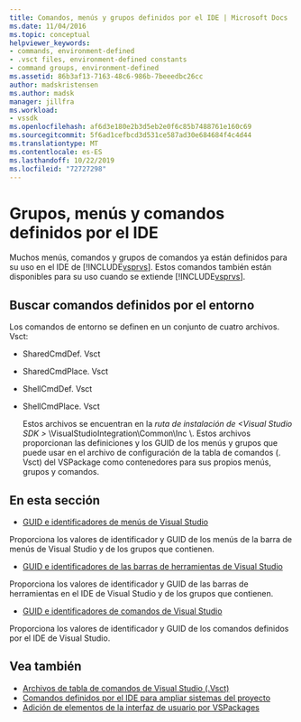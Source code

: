 ```yaml
---
title: Comandos, menús y grupos definidos por el IDE | Microsoft Docs
ms.date: 11/04/2016
ms.topic: conceptual
helpviewer_keywords:
- commands, environment-defined
- .vsct files, environment-defined constants
- command groups, environment-defined
ms.assetid: 86b3af13-7163-48c6-986b-7beeedbc26cc
author: madskristensen
ms.author: madsk
manager: jillfra
ms.workload:
- vssdk
ms.openlocfilehash: af6d3e180e2b3d5eb2e0f6c85b7488761e160c69
ms.sourcegitcommit: 5f6ad1cefbcd3d531ce587ad30e684684f4c4d44
ms.translationtype: MT
ms.contentlocale: es-ES
ms.lasthandoff: 10/22/2019
ms.locfileid: "72727298"
---
```

# <a name="ide-defined-commands-menus-and-groups"></a>Grupos, menús y comandos definidos por el IDE
Muchos menús, comandos y grupos de comandos ya están definidos para su uso en el IDE de [!INCLUDE[vsprvs](../../code-quality/includes/vsprvs_md.md)]. Estos comandos también están disponibles para su uso cuando se extiende [!INCLUDE[vsprvs](../../code-quality/includes/vsprvs_md.md)].

## <a name="finding-environment-defined-commands"></a>Buscar comandos definidos por el entorno
 Los comandos de entorno se definen en un conjunto de cuatro archivos. Vsct:

- SharedCmdDef. Vsct

- SharedCmdPlace. Vsct

- ShellCmdDef. Vsct

- ShellCmdPlace. Vsct

  Estos archivos se encuentran en la *ruta de instalación de \<Visual Studio SDK >* \VisualStudioIntegration\Common\Inc \\. Estos archivos proporcionan las definiciones y los GUID de los menús y grupos que puede usar en el archivo de configuración de la tabla de comandos (. Vsct) del VSPackage como contenedores para sus propios menús, grupos y comandos.

## <a name="in-this-section"></a>En esta sección
- [GUID e identificadores de menús de Visual Studio](../../extensibility/internals/guids-and-ids-of-visual-studio-menus.md)

 Proporciona los valores de identificador y GUID de los menús de la barra de menús de Visual Studio y de los grupos que contienen.

- [GUID e identificadores de las barras de herramientas de Visual Studio](../../extensibility/internals/guids-and-ids-of-visual-studio-toolbars.md)

 Proporciona los valores de identificador y GUID de las barras de herramientas en el IDE de Visual Studio y de los grupos que contienen.

- [GUID e identificadores de comandos de Visual Studio](../../extensibility/internals/guids-and-ids-of-visual-studio-commands.md)

 Proporciona los valores de identificador y GUID de los comandos definidos por el IDE de Visual Studio.

## <a name="see-also"></a>Vea también
- [Archivos de tabla de comandos de Visual Studio (.Vsct)](../../extensibility/internals/visual-studio-command-table-dot-vsct-files.md)
- [Comandos definidos por el IDE para ampliar sistemas del proyecto](../../extensibility/internals/ide-defined-commands-for-extending-project-systems.md)
- [Adición de elementos de la interfaz de usuario por VSPackages](../../extensibility/internals/how-vspackages-add-user-interface-elements.md)